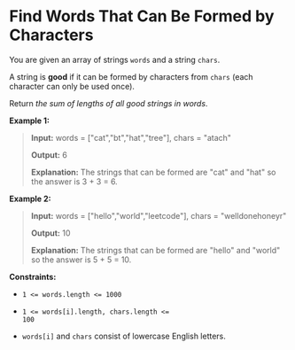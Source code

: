 # Find Words That Can Be Formed by Characters

You are given an array of strings <code>words</code> and a string <code>chars</code>.

A string is **good** if it can be formed by characters from <code>chars</code> (each character can only be used once).

Return *the sum of lengths of all good strings in words*.


**Example 1:**
>
> **Input:** words = ["cat","bt","hat","tree"], chars = "atach"
>
> **Output:** 6
>
> **Explanation:** The strings that can be formed are "cat" and "hat" so the answer is 3 + 3 = 6.

**Example 2:**
>
> **Input:** words = ["hello","world","leetcode"], chars = "welldonehoneyr"
>
> **Output:** 10
>
> **Explanation:** The strings that can be formed are "hello" and "world" so the answer is 5 + 5 = 10.


**Constraints:**

- <code>1 &lt;= words.length &lt;= 1000</code>

- <code>1 &lt;= words[i].length, chars.length &lt;= 100</code>

- <code>words[i]</code> and <code>chars</code> consist of lowercase English letters.
